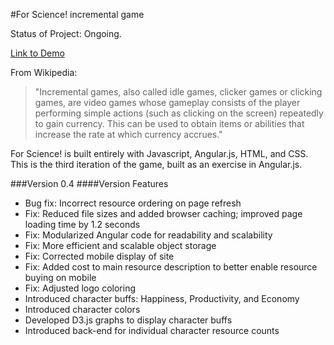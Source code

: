 #For Science! incremental game

Status of Project: Ongoing.

[Link to Demo](http://forscience.megangovil.com/)

From Wikipedia:
>"Incremental games, also called idle games, clicker games or clicking games, are video games whose gameplay consists of the player performing simple actions (such as clicking on the screen) repeatedly to gain currency. This can be used to obtain items or abilities that increase the rate at which currency accrues."

For Science! is built entirely with Javascript, Angular.js, HTML, and CSS. This is the third iteration of the game, built as an exercise in Angular.js.

###Version
0.4
####Version Features
* Bug fix: Incorrect resource ordering on page refresh
* Fix: Reduced file sizes and added browser caching; improved page loading time by 1.2 seconds
* Fix: Modularized Angular code for readability and scalability
* Fix: More efficient and scalable object storage
* Fix: Corrected mobile display of site
* Fix: Added cost to main resource description to better enable resource buying on mobile
* Fix: Adjusted logo coloring
* Introduced character buffs: Happiness, Productivity, and Economy
* Introduced character colors
* Developed D3.js graphs to display character buffs
* Introduced back-end for individual character resource counts
